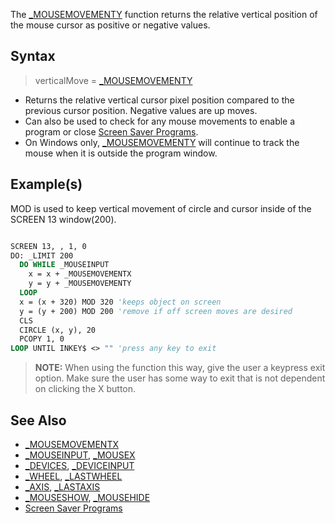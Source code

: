 The [_MOUSEMOVEMENTY](_MOUSEMOVEMENTY) function returns the relative vertical position of the mouse cursor as positive or negative values. 

## Syntax
 
> verticalMove = [_MOUSEMOVEMENTY](_MOUSEMOVEMENTY)

* Returns the relative vertical cursor pixel position compared to the previous cursor position. Negative values are up moves.
* Can also be used to check for any mouse movements to enable a program or close [Screen Saver Programs](Screen-Saver-Programs).
* On Windows only, [_MOUSEMOVEMENTY](_MOUSEMOVEMENTY) will continue to track the mouse when it is outside the program window.

## Example(s)

MOD is used to keep vertical movement of circle and cursor inside of the SCREEN 13 window(200). 

```vb

SCREEN 13, , 1, 0
DO: _LIMIT 200
  DO WHILE _MOUSEINPUT
    x = x + _MOUSEMOVEMENTX
    y = y + _MOUSEMOVEMENTY
  LOOP
  x = (x + 320) MOD 320 'keeps object on screen
  y = (y + 200) MOD 200 'remove if off screen moves are desired
  CLS
  CIRCLE (x, y), 20
  PCOPY 1, 0
LOOP UNTIL INKEY$ <> "" 'press any key to exit 

```

> **NOTE:** When using the function this way, give the user a keypress exit option. Make sure the user has some way to exit that is not dependent on clicking the X button. 

## See Also

* [_MOUSEMOVEMENTX](_MOUSEMOVEMENTX)
* [_MOUSEINPUT](_MOUSEINPUT), [_MOUSEX](_MOUSEX)
* [_DEVICES](_DEVICES), [_DEVICEINPUT](_DEVICEINPUT)
* [_WHEEL](_WHEEL), [_LASTWHEEL](_LASTWHEEL)
* [_AXIS](_AXIS), [_LASTAXIS](_LASTAXIS) 
* [_MOUSESHOW](_MOUSESHOW), [_MOUSEHIDE](_MOUSEHIDE)
* [Screen Saver Programs](Screen-Saver-Programs)
